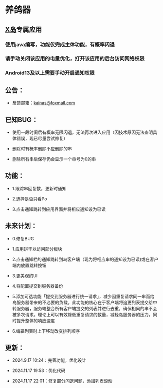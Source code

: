 # 养鸽器

## [X岛](https://www.nmbxd.com)专属应用

### 使用java编写，功能仅完成主体功能，有概率闪退

### 请手动关闭该应用的电量优化，打开该应用的后台访问网络权限

### Android13及以上需要手动开启通知权限

## 公告：

 - 反馈邮箱：[kainas@foxmail.com](mailto:kainas@foxmail.com)

## 已知BUG：

 - 使用一段时间后有概率无限闪退，无法再次进入应用（因技术原因无法查明具体错误，现已尽量尝试修复）

 - 删除时有概率删除不应删除的串

 - 删除所有串后保存仍会显示一个串号为0的串

## 功能：

 - 1.跟踪串回复数，更新时通知

 - 2.选择是否只看Po

 - 3.点击通知跳转到应用界面并将相应通知设为已读

## 未来计划：

 - 0.修复BUG

 - 1.应用饼干以访问部分板块

 - 2.点击通知栏的通知跳转到岛客户端（现为将相应串的通知设为已读)或在客户端内放置跳转按钮

 - 3.更美观的UI

 - 4.将配置提交到服务器备份

 - 5.添加可选功能「提交到服务器进行统一请求」，减少因重复请求同一串而给岛服务器带来的不必要的负载。此功能的核心在于客户端将追更列表提交给中转服务器，服务端整合所有客户端提交的列表并进行去重，确保相同的串不会被多次请求。理论上可以有效降低重复请求的数量，减轻岛服务器的压力，同时提升整体的响应速度
 
 - 6.编辑列表时上下移动改变排列顺序

## 更新：

 - 2024.9.17 10:24：完善功能，优化设计

 - 2024.11.17 19:53：优化代码

 - 2024.11.17 22:01：修复部分闪退问题，添加列表滚动

